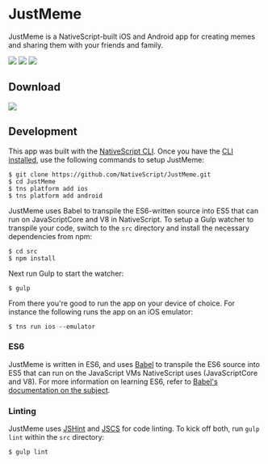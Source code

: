 # JustMeme

JustMeme is a NativeScript-built iOS and Android app for creating memes and sharing them with your friends and family.

![](assets/ss.png)
![](assets/ss2.png)
![](assets/ss3.png)

## Download

[![](assets/ios-app-store-icon.png)](https://itunes.apple.com/us/app/justmeme/id989340374?mt=8)

## Development

This app was built with the [NativeScript CLI](https://github.com/NativeScript/nativescript-cli). Once you have the [CLI installed](https://github.com/NativeScript/nativescript-cli#installation), use the following commands to setup JustMeme:

```
$ git clone https://github.com/NativeScript/JustMeme.git
$ cd JustMeme
$ tns platform add ios
$ tns platform add android
```

JustMeme uses Babel to transpile the ES6-written source into ES5 that can run on JavaScriptCore and V8 in NativeScript. To setup a Gulp watcher to transpile your code, switch to the `src` directory and install the necessary dependencies from npm:

```
$ cd src
$ npm install
```

Next run Gulp to start the watcher:

```
$ gulp
```

From there you're good to run the app on your device of choice. For instance the following runs the app on an iOS emulator:

```
$ tns run ios --emulator
```

### ES6

JustMeme is written in ES6, and uses [Babel](https://babeljs.io/) to transpile the ES6 source into ES5 that can run on the JavaScript VMs NativeScript uses (JavaScriptCore and V8). For more information on learning ES6, refer to [Babel's documentation on the subject](https://babeljs.io/docs/learn-es6/).

### Linting

JustMeme uses [JSHint](http://jshint.com/) and [JSCS](http://jscs.info/) for code linting. To kick off both, run `gulp lint` within the `src` directory:

```
$ gulp lint
```